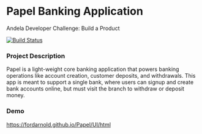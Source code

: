 # Papel Banking Application

Andela Developer Challenge: Build a Product

[![Build Status](https://travis-ci.com/fordarnold/Papel.svg?branch=develop)](https://travis-ci.com/fordarnold/Papel)

### Project Description

Papel is a light-weight core banking application that powers banking operations like account creation, customer deposits, and withdrawals. This app is meant to support a single bank, where users can signup and create bank accounts online, but must visit the branch to withdraw or deposit money.

### Demo

https://fordarnold.github.io/Papel/UI/html
